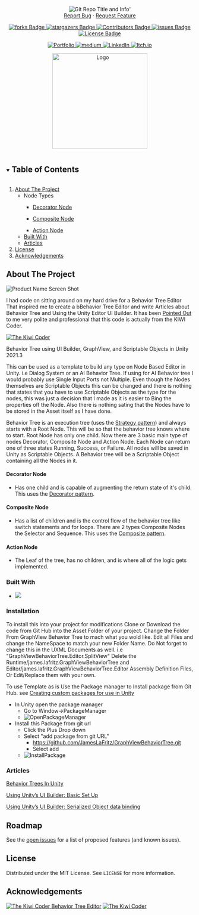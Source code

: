<!-- Header -->
<!--<h3 align="center">Project Title</h3>-->
<!--<h2 align="center">Project Description</h2>-->

<p align="center">
	<img src ="https://github-readme-stats-jameslafritz.vercel.app/api/pin?username=JamesLaFritz&repo=GraphViewBehaviorTree&theme=react" alt="Git Repo Title and Info" title="Repo Info"/>'
	<br />
	<a href="https://github.com/JamesLaFritz/GraphViewBehaviorTree/issues">Report Bug</a>
        ·
        <a href="https://github.com/JamesLaFritz/GraphViewBehaviorTree/issues">Request Feature</a>
</p>

<!-- PROJECT SHIELDS -->
<p align="center">
  <a href="https://github.com/JamesLafritz/GraphViewBehaviorTree/graphs/contributors">
	  <img src="https://img.shields.io/github/contributors/JamesLafritz/GraphViewBehaviorTree.svg?style=for-the-badge" title="forks Badge" alt="forks Badge"/>
  </a>
  <a href="https://img.shields.io/github/forks/JamesLafritz/GraphViewBehaviorTree.svg?style=for-the-badge">
	  <img src="https://img.shields.io/github/forks/JamesLafritz/GraphViewBehaviorTree.svg?style=for-the-badge" title="stargazers Badge" alt="stargazers Badge"/>
  </a>
  <a href="https://github.com/JamesLafritz/GraphViewBehaviorTree/stargazers">
	  <img src="https://img.shields.io/github/stars/JamesLafritz/GraphViewBehaviorTree.svg?style=for-the-badge" title="Contributors Badge" alt="Contributors Badge"/>
  </a>
  <a href="https://github.com/JamesLafritz/GraphViewBehaviorTree/issues">
	  <img src="https://img.shields.io/github/issues/JamesLafritz/GraphViewBehaviorTree.svg?style=for-the-badge" title="issues Badge" alt="issues Badge"/>
  </a>
  <a href="https://img.shields.io/github/license/JamesLafritz/GraphViewBehaviorTree.svg?style=for-the-badge">
	  <img src="https://img.shields.io/github/license/JamesLafritz/GraphViewBehaviorTree.svg?style=for-the-badge" title="License Badge" alt="License Badge"/>
  </a>
</p>

<!-- Links -->
<p align="center">
  <a href="https://jameslafritz.intensive.gamedevhq.com/">
	  <img src="https://img.shields.io/badge/Portfolio-21759B?style=for-the-badge&logo=wordpress&logoColor=white" title="Portfolio Badge" alt="Portfolio"/>
  </a>
  <a href="https://ktmarine1999.medium.com/">
	  <img src="https://img.shields.io/badge/Articles-000000?style=for-the-badge&logo=medium&logoColor=white" title="medium Badge" alt="medium"/>
  </a>
  <a href="https://www.linkedin.com/in/james-lafritz/">
	  <img src="https://img.shields.io/badge/LinkedIn-0A66C2?style=for-the-badge&logo=linkedin&logoColor=white" title="LinkedIn Badge" alt="LinkedIn"/>
  </a> 
  <a href="https://ktmarine1999.itch.io/">
	  <img src="https://img.shields.io/badge/Itch-fa5c5c.svg?style=for-the-badge&logo=Itch.io&logoColor=white" title="Itch.io Badge" alt="Itch.io"/>
  </a> 
</p>


<!-- PROJECT LOGO -->
<p align="center">
  <a href="https://github.com/JamesLaFritz/GraphViewBehaviorTree">
    <img src="Documentation~/Images/Logo.png" alt="Logo" width="256"/>
  </a>
</p>

<!-- TABLE OF CONTENTS -->
<details open="open">
  <summary><h2 style="display: inline-block">Table of Contents</h2></summary>
  <ol>
    <li>
      <a href="#about-the-project">About The Project</a>
        <ul>
            <li> Node Types </li>
            <ul>
                <li><a href="#decorator-node">Decorator Node</a></li>
            </ul>
            <ul>
                <li><a href="#composite-node">Composite Node</a></li>
            </ul>
	        <ul>
                <li><a href="#action-node">Action Node</a></li>
            </ul>
        </ul>
	    <ul>
            <li><a href="#built-with">Built With</a></li>
        </ul>
        <ul>
            <li><a href="#articles">Articles</a></li>
        </ul>
    </li>
    <li><a href="#license">License</a></li>
    <li><a href="#acknowledgements">Acknowledgements</a></li>
  </ol>
</details>



<!-- ABOUT THE PROJECT -->
## About The Project

![Product Name Screen Shot](Documentation~/Images/ScreenShot.gif)

I had code on sitting around on my hard drive for a Behavior Tree Editor That inspired me to create a bBehavior Tree Editor and write Articles about Behavior Tree and Using the Unity Editor UI Builder.
It has been [Pointed Out](https://github.com/JamesLaFritz/GraphViewBehaviorTree/issues/1) to me very polite and professional that this code is actually from the KIWI Coder.

[![The Kiwi Coder](https://thekiwicoder.com/wp-content/uploads/2020/02/site_logo.png)](https://thekiwicoder.com/)

Behavior Tree using UI Builder, GraphView, and Scriptable Objects in Unity 2021.3

This can be used as a template to build any type on Node Based Editor in Unity. i.e Dialog System or an AI Behavior Tree.
If using for AI Behavior tree I would probably use Single Input Ports not Multiple.
Even though the Nodes themselves are Scriptable Objects this can be changed and there is nothing that states that you have to use Scriptable Objects as the type for the nodes, this was just a decision that I made as it is easier to Bing the properties off the Node. 
Also there is nothing sating that the Nodes have to be stored in the Asset itself as I have done. 

Behavior Tree is an execution tree (uses the [Strategy pattern](https://blog.devgenius.io/strategy-pattern-in-unity-b82065aaa969)) and always starts with a Root Node. This will be so
that the behavior tree knows where to start. Root Node has only one child. Now there are 3 basic main type of nodes
Decorator, Composite Node and Action Node.
Each Node can return one of three states Running, Success, or Failure.
All nodes will be saved in Unity as Scriptable Objects. A Behavior tree will be a Scriptable Object containing all the
Nodes in it.

#### Decorator Node
* Has one child and is capable of augmenting the return state of it's child. This uses the [Decorator
pattern](https://blog.devgenius.io/the-decorator-pattern-in-unity-6791ab10b64).

#### Composite Node
* Has a list of children and is the control flow of the behavior tree like switch statements and for
loops. There are 2 types Composite Nodes the Selector and Sequence. This uses the [Composite pattern](https://blog.devgenius.io/composite-pattern-in-unity-fc90e60c946f).

#### Action Node
* The Leaf of the tree, has no children, and is where all of the logic gets implemented.


### Built With

* <a href="https://www.linkedin.com/in/james-lafritz/"><img src="https://img.shields.io/badge/Unity-100000?style=for-the-badge&logo=unity&logoColor=white"/></a>

<!-- Installation -->
### Installation
To install this into your project for modifications
Clone or Download the code from Git Hub into the Asset Folder of your project.
Change the Folder From GraphView Behavior Tree to mach what you wold like.
Edit all Files and change the NameSpace to match your new Folder Name. Do Not forget to change this in the UXML Documents as well. i.e "GraphViewBehaviorTree.Editor.SplitView"
Delete the Runtime/james.lafritz.GraphViewBehaviorTree and Editor/james.lafritz.GraphViewBehaviorTree.Editor Assembly Definition Files, Or Edit/Replace them with your own.

To use Template as is Use the Package manager to Install package from Git Hub. 
see [Creating custom packages for use in Unity](https://blog.devgenius.io/creating-custom-packages-for-use-in-unity-7dfbaa49e4b4)

* In Unity open the package manager
    * Go to Window->PackageManager
    * ![OpenPackageManager](Documentation~/Images/OpenPackageManager.gif)
* Install this Package from git url
    * Click the Plus Drop down
    * Select "add package from git URL"
        * https://github.com/JamesLaFritz/GraphViewBehaviorTree.git
        * Select add
    * ![InstallPackage](Documentation~/Images/InstallPackage.gif)

<!-- Articles -->
### Articles

[Behavior Trees In Unity](https://ktmarine1999.medium.com/behavior-trees-in-unity-20a738b5508c)

[Using Unity’s UI Builder: Basic Set Up](https://blog.devgenius.io/using-unitys-ui-builder-a86faf17bf27)

[Using Unity’s UI Builder: Serialized Object data binding](https://blog.devgenius.io/using-unitys-ui-builder-bc058e1c7d17)

[]()

[]()

[]()

[]()



<!-- ROADMAP -->
## Roadmap

See the [open issues](https://github.com/JamesLaFritz/GraphViewBehaviorTree/issues) for a list of proposed features (and known issues).



<!-- LICENSE -->
## License

Distributed under the MIT License. See `LICENSE` for more information.


<!-- ACKNOWLEDGEMENTS -->
## Acknowledgements

[![The Kiwi Coder Behavior Tree Editor](https://thekiwicoder.com/wp-content/uploads/2021/07/behaviour_tree-2.jpg)](https://thekiwicoder.com/behaviour-tree-editor/)
[![The Kiwi Coder](https://thekiwicoder.com/wp-content/uploads/2020/02/site_logo.png)](https://thekiwicoder.com/)


<!--
Repo Card Exclusive Options:
    show_owner - Show the repo's owner name (boolean)

Common Options:
    title_color - Card's title color (hex color)
    text_color - Body text color (hex color)
    icon_color - Icons color if available (hex color)
    border_color - Card's border color (hex color). (Does not apply when hide_border is enabled)
    bg_color - Card's background color (hex color) or a gradient in the form of angle,start,end
    hide_border - Hides the card's border (boolean)
    theme - name of the theme, choose from all available themes
    cache_seconds - set the cache header manually (min: 1800, max: 86400)
    locale - set the language in the card (e.g. cn, de, es, etc.)
    border_radius - Corner rounding on the card_
Gradient in bg_color

You can provide multiple comma-separated values in bg_color option to render a gradient, the format of the gradient is :-

&bg_color=DEG,COLOR1,COLOR2,COLOR3...COLOR10

Avaliable Repo Card Themes
default_repocard
dark
radical
merko
gruvbox
tokyonight
onedark
cobalt
synthwave
highcontrast
dracula
prussian
monokai
vue
vue-dark
shades-of-purple
nightowl
buefy
blue-green
algolia
great-gatsby
darcula
bear
solarized-dark
solarized-light
chartreuse-dark
nord
gotham
material-palenight
graywhite
vision-friendly-dark
ayu-mirage
midnight-purple
calm
flag-india
omni
react
jolly
maroongold
yeblu
blueberry
slateorange
kacho_ga
outrun
-->
